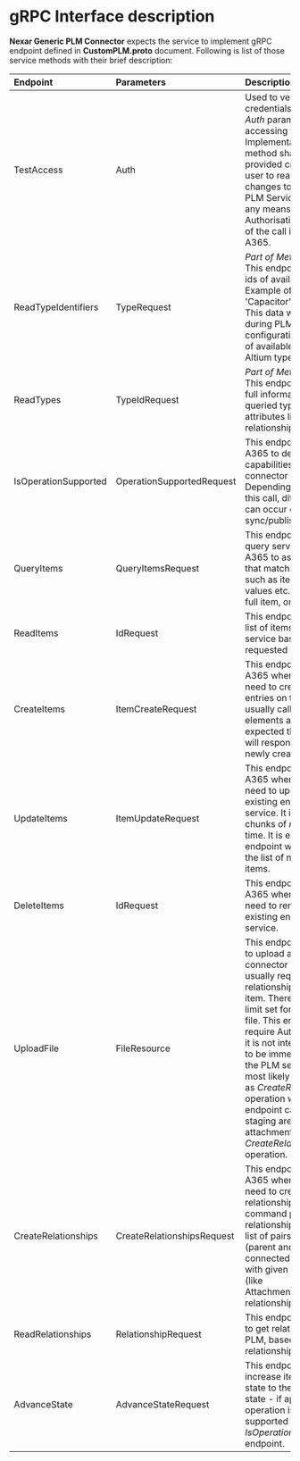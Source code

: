 ﻿# gRPC Interface description

**Nexar Generic PLM Connector** expects the service to implement gRPC endpoint defined
in **CustomPLM.proto** document. Following is list of those service methods with their brief description:

| Endpoint             | Parameters                 | Description                                                                                                                                                                                                                                                                                                                                                                                                                                                                                                                      |
|:---------------------|:---------------------------|:---------------------------------------------------------------------------------------------------------------------------------------------------------------------------------------------------------------------------------------------------------------------------------------------------------------------------------------------------------------------------------------------------------------------------------------------------------------------------------------------------------------------------------|
| TestAccess           | Auth                       | Used to verify that the credentials passed via the *Auth* parameter allow accessing the PLM service. <br/>Implementation of this method shall verify that the provided credentials allow user to read/introduce changes to the connected PLM Service. This check, by any means, does not act as Authorisation/Authentication of the call incoming from A365.                                                                                                                                                                     |
| ReadTypeIdentifiers  | TypeRequest                | *Part of Metadata service*<br/>This endpoint shall return ids of available item types. Example of such could be 'Capacitor', 'Resistor' etc. <br/>This data will later be used during PLM Integration configuration in a365 as list of available options for Altium types mapping.                                                                                                                                                                                                                                               |
| ReadTypes            | TypeIdRequest              | *Part of Metadata service*<br/>This endpoint shall return full information about queried type, including its attributes list and relationships description.                                                                                                                                                                                                                                                                                                                                                                      |
| IsOperationSupported | OperationSupportedRequest  | This endpoint is called by A365 to determine capabilities of current connector implementation. Depending on the result of this call, different actions can occur during sync/publish operations                                                                                                                                                                                                                                                                                                                                  |
| QueryItems           | QueryItemsRequest          | This endpoint is a simple query service that allows A365 to ask for id's of items that match query criteria such as item type/attribute values etc. It doesn't return full item, only their ids.                                                                                                                                                                                                                                                                                                                                 |
| ReadItems            | IdRequest                  | This endpoint shall return list of items from the PLM service based on the requested item ids.                                                                                                                                                                                                                                                                                                                                                                                                                                   |
| CreateItems          | ItemCreateRequest          | This endpoint is called by A365 whenever there is a need to create new item entries on the PLM side. It is usually called in chunks of *n* elements at a time. It is expected that this endpoint will respond with the list of newly created items.                                                                                                                                                                                                                                                                              |
| UpdateItems          | ItemUpdateRequest          | This endpoint is called by A365 whenever there is a need to update an already existing entry on the PLM service. It is usually called in chunks of *n* elements at a time. It is expected that this endpoint will respond with the list of newly created items.                                                                                                                                                                                                                                                                  |
| DeleteItems          | IdRequest                  | This endpoint is called by A365 whenever there is a need to remove already existing entry from PLM service.                                                                                                                                                                                                                                                                                                                                                                                                                      |
| UploadFile           | FileResource               | This endpoint allows A365 to upload a file to the connector side. This file is usually required by the relationship of other PLM item. There is currently no limit set for the size of such file. This endpoint doesn't require Auth information as it is not intended for the file to be immediately sent to the PLM service. This will most likely happen as soon as *CreateRelationships* operation will be called. This endpoint can be treated as a staging area for attachments needed by *CreateRelationships* operation. |
| CreateRelationships  | CreateRelationshipsRequest | This endpoint is called by A365 whenever there is a need to create new relationship for an item. This command passes a relationship table which is a list of pairs of objects (parent and child) connected with each other with given relationship type (like Attachment/AffectedItems relationship).                                                                                                                                                                                                                            |
| ReadRelationships    | RelationshipRequest        | This endpoint allows A365 to get relationships from PLM, based on provided relationshipID and type.                                                                                                                                                                                                                                                                                                                                                                                                                              |
| AdvanceState         | AdvanceStateRequest        | This endpoint is used to increase item's lifecycle state to the next default state - if appropriate operation is marked as supported via *IsOperationSupported* endpoint.                                                                                                                                                                                                                                                                                                                                                        |